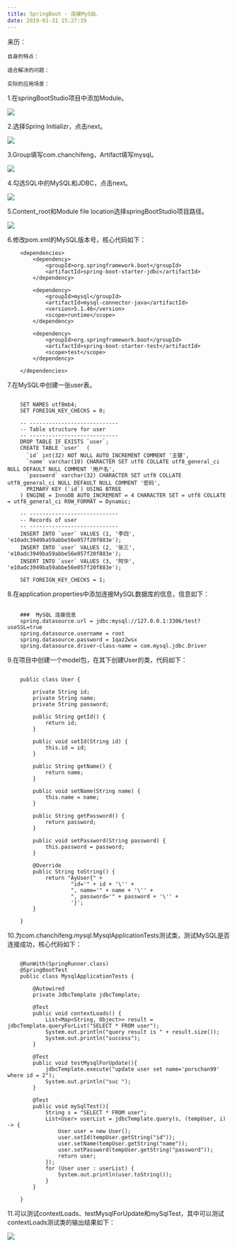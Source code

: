 ```yaml
---
title: SpringBoot - 连接MySQL
date: 2019-01-31 15:27:19
---
```

<div class="tip">
	来历：
				
	自身的特点：
		
	适合解决的问题：
		
	实际的应用场景：
		
</div>

1.在springBootStudio项目中添加Module。

![](springboot-mysql/1.png)

2.选择Spring Initializr，点击next。

![](springboot-mysql/2.png)

3.Group填写com.chanchifeng，Artifact填写mysql。

![](springboot-mysql/3.png)

4.勾选SQL中的MySQL和JDBC，点击next。

![](springboot-mysql/4.png)

5.Content_root和Module file location选择springBootStudio项目路径。

![](springboot-mysql/5.png)

6.修改pom.xml的MySQL版本号，核心代码如下：

```
	<dependencies>
	    <dependency>
	        <groupId>org.springframework.boot</groupId>
	        <artifactId>spring-boot-starter-jdbc</artifactId>
	    </dependency>
	
	    <dependency>
	        <groupId>mysql</groupId>
	        <artifactId>mysql-connector-java</artifactId>
	        <version>5.1.46</version>
	        <scope>runtime</scope>
	    </dependency>
	
	    <dependency>
	        <groupId>org.springframework.boot</groupId>
	        <artifactId>spring-boot-starter-test</artifactId>
	        <scope>test</scope>
	    </dependency>
	
	</dependencies>

```

7.在MySQL中创建一张user表。

```

	SET NAMES utf8mb4;
	SET FOREIGN_KEY_CHECKS = 0;
	
	-- ----------------------------
	-- Table structure for user
	-- ----------------------------
	DROP TABLE IF EXISTS `user`;
	CREATE TABLE `user`  (
	  `id` int(32) NOT NULL AUTO_INCREMENT COMMENT '主键',
	  `name` varchar(10) CHARACTER SET utf8 COLLATE utf8_general_ci NULL DEFAULT NULL COMMENT '用户名',
	  `password` varchar(32) CHARACTER SET utf8 COLLATE utf8_general_ci NULL DEFAULT NULL COMMENT '密码',
	  PRIMARY KEY (`id`) USING BTREE
	) ENGINE = InnoDB AUTO_INCREMENT = 4 CHARACTER SET = utf8 COLLATE = utf8_general_ci ROW_FORMAT = Dynamic;
	
	-- ----------------------------
	-- Records of user
	-- ----------------------------
	INSERT INTO `user` VALUES (1, '李四', 'e10adc3949ba59abbe56e057f20f883e');
	INSERT INTO `user` VALUES (2, '张三', 'e10adc3949ba59abbe56e057f20f883e');
	INSERT INTO `user` VALUES (3, '阿华', 'e10adc3949ba59abbe56e057f20f883e');
	
	SET FOREIGN_KEY_CHECKS = 1;

```

8.在application.properties中添加连接MySQL数据库的信息，信息如下：

```

	###  MySQL 连接信息
	spring.datasource.url = jdbc:mysql://127.0.0.1:3306/test?useSSL=true
	spring.datasource.username = root
	spring.datasource.password = 1qaz2wsx
	spring.datasource.driver-class-name = com.mysql.jdbc.Driver

```

9.在项目中创建一个model包，在其下创建User的类，代码如下：

```

	public class User {
	
	    private String id;
	    private String name;
	    private String password;
	
	    public String getId() {
	        return id;
	    }
	
	    public void setId(String id) {
	        this.id = id;
	    }
	
	    public String getName() {
	        return name;
	    }
	
	    public void setName(String name) {
	        this.name = name;
	    }
	
	    public String getPassword() {
	        return password;
	    }
	
	    public void setPassword(String password) {
	        this.password = password;
	    }
	
	    @Override
	    public String toString() {
	        return "AyUser{" +
	                "id='" + id + '\'' +
	                ", name='" + name + '\'' +
	                ", password='" + password + '\'' +
	                '}';
	    }
	
	}

```

10.为com.chanchifeng.mysql.MysqlApplicationTests测试类，测试MySQL是否连接成功，核心代码如下：

```

	@RunWith(SpringRunner.class)
	@SpringBootTest
	public class MysqlApplicationTests {
	
	    @Autowired
	    private JdbcTemplate jdbcTemplate;
	
	    @Test
	    public void contextLoads() {
	        List<Map<String, Object>> result = jdbcTemplate.queryForList("SELECT * FROM user");
	        System.out.println("query result is " + result.size());
	        System.out.println("success");
	    }
	
	    @Test
	    public void testMysqlForUpdate(){
	        jdbcTemplate.execute("update user set name='porschan99' where id = 2");
	        System.out.println("suc ");
	    }
	
	    @Test
	    public void mySqlTest(){
	        String s = "SELECT * FROM user";
	        List<User> userList = jdbcTemplate.query(s, (tempUser, i) -> {
	            User user = new User();
	            user.setId(tempUser.getString("id"));
	            user.setName(tempUser.getString("name"));
	            user.setPassword(tempUser.getString("password"));
	            return user;
	        });
	        for (User user : userList) {
	            System.out.println(user.toString());
	        }
	    }
	
	}

```

11.可以测试contextLoads、testMysqlForUpdate和mySqlTest，其中可以测试contextLoads测试类的输出结果如下：

![](springboot-mysql/11.png)